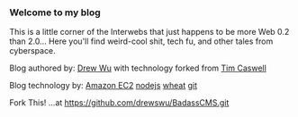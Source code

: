 ### Welcome to my blog

This is a little corner of the Interwebs that just happens to be more Web 0.2 than 2.0... Here you'll find weird-cool shit, tech fu, and other tales from cyberspace.

Blog authored by: [Drew Wu] with technology forked from [Tim Caswell]

Blog technology by: [Amazon EC2] [nodejs] [wheat] [git]

Fork This! ...at https://github.com/drewswu/BadassCMS.git

[Drew Wu]: http://www.twitter.com/drewbiewubie
[Tim Caswell]: http://creationix.com/
[Amazon EC2]: http://aws.amazon.com/free/
[nodejs]: http://nodejs.org
[Wheat]: http://github.com/drewswu/badasscms
[git]: https://code.google.com/p/git-core/
